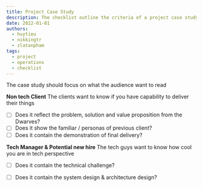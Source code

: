```yaml
---
title: Project Case Study
description: The checklist outline the criteria of a project case study article
date: 2022-01-01
authors:
  - huytieu
  - nikkingtr
  - zlatanpham
tags:
  - project
  - operations
  - checklist
---
```


The case study should focus on what the audience want to read

**Non tech Client**
The clients want to know if you have capability to deliver their things

- [ ] Does it reflect the problem, solution and value proposition from the Dwarves?
- [ ] Does it show the familiar / personas of previous client?
- [ ] Does it contain the demonstration of final delivery?

**Tech Manager & Potential new hire**
The tech guys want to know how cool you are in tech perspective

- [ ] Does it contain the technical challenge?
- [ ] Does it contain the system design & architecture design?

